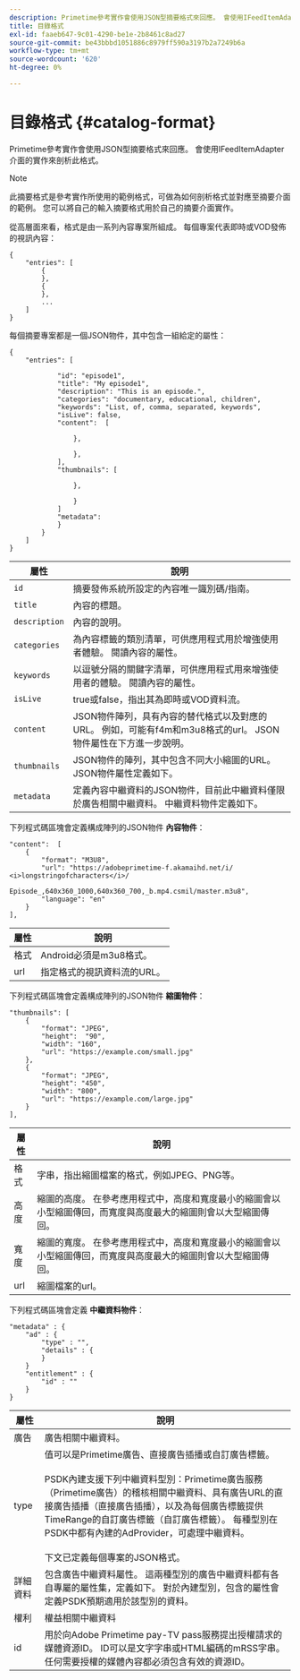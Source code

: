 ```yaml
---
description: Primetime參考實作會使用JSON型摘要格式來回應。 會使用IFeedItemAdapter介面的實作來剖析此格式。
title: 目錄格式
exl-id: faaeb647-9c01-4290-be1e-2b8461c8ad27
source-git-commit: be43bbbd1051886c8979ff590a3197b2a7249b6a
workflow-type: tm+mt
source-wordcount: '620'
ht-degree: 0%

---
```


# 目錄格式 {#catalog-format}

Primetime參考實作會使用JSON型摘要格式來回應。 會使用IFeedItemAdapter介面的實作來剖析此格式。

>[!NOTE]
>
>此摘要格式是參考實作所使用的範例格式，可做為如何剖析格式並對應至摘要介面的範例。 您可以將自己的輸入摘要格式用於自己的摘要介面實作。

從高層面來看，格式是由一系列內容專案所組成。 每個專案代表即時或VOD發佈的視訊內容：

```
{
    "entries": [
        {
        },
        {
        },
        ...
    ]
}
```

每個摘要專案都是一個JSON物件，其中包含一組給定的屬性：

```
{
    "entries": [
        
            "id": "episode1",
            "title": "My episode1",
            "description": "This is an episode.",
            "categories": "documentary, educational, children",
            "keywords": "List, of, comma, separated, keywords",
            "isLive": false,
            "content":  [
                
                },
                
                },
            ],
            "thumbnails": [
                
                },
                
                }
            ]
            "metadata": 
            } 
        }
    ]
}
```

| 屬性 | 說明 |
|---|---|
| `id` | 摘要發佈系統所設定的內容唯一識別碼/指南。 |
| `title` | 內容的標題。 |
| `description` | 內容的說明。 |
| `categories` | 為內容標籤的類別清單，可供應用程式用於增強使用者體驗。 閱讀內容的屬性。 |
| `keywords` | 以逗號分隔的關鍵字清單，可供應用程式用來增強使用者的體驗。 閱讀內容的屬性。 |
| `isLive` | true或false，指出其為即時或VOD資料流。 |
| `content` | JSON物件陣列，具有內容的替代格式以及對應的URL。 例如，可能有f4m和m3u8格式的url。 JSON物件屬性在下方進一步說明。 |
| `thumbnails` | JSON物件的陣列，其中包含不同大小縮圖的URL。 JSON物件屬性定義如下。 |
| `metadata` | 定義內容中繼資料的JSON物件，目前此中繼資料僅限於廣告相關中繼資料。 中繼資料物件定義如下。 |

下列程式碼區塊會定義構成陣列的JSON物件 **內容物件**：

```
"content":  [
    {
        "format": "M3U8",
        "url": "https://adobeprimetime-f.akamaihd.net/i/
<i>longstringofcharacters</i>/
                 Episode_,640x360_1000,640x360_700,_b.mp4.csmil/master.m3u8",
        "language": "en"
    }  
],
```

| 屬性 | 說明 |
|--- |--- |
| 格式 | Android必須是m3u8格式。 |
| url | 指定格式的視訊資料流的URL。 |

下列程式碼區塊會定義構成陣列的JSON物件 **縮圖物件**：

```
"thumbnails": [
    {
        "format": "JPEG",
        "height":  "90",
        "width": "160",
        "url": "https://example.com/small.jpg"
    },
    {
        "format": "JPEG",
        "height": "450",
        "width": "800",
        "url": "https://example.com/large.jpg"
    }
],
```

| 屬性 | 說明 |
|---|---|
| 格式 | 字串，指出縮圖檔案的格式，例如JPEG、PNG等。 |
| 高度 | 縮圖的高度。 在參考應用程式中，高度和寬度最小的縮圖會以小型縮圖傳回，而寬度與高度最大的縮圖則會以大型縮圖傳回。 |
| 寬度 | 縮圖的寬度。 在參考應用程式中，高度和寬度最小的縮圖會以小型縮圖傳回，而寬度與高度最大的縮圖則會以大型縮圖傳回。 |
| url | 縮圖檔案的url。 |

下列程式碼區塊會定義 **中繼資料物件**：

```
"metadata" : {
    "ad" : {
        "type" : "",
        "details" : {
        }
    }
    "entitlement" : {
        "id" : ""
    }
}
```

| 屬性 | 說明 |
|--- |--- |
| 廣告 | 廣告相關中繼資料。 |
| type | 值可以是Primetime廣告、直接廣告插播或自訂廣告標籤。 <br/><br/>PSDK內建支援下列中繼資料型別：Primetime廣告服務（Primetime廣告）的稽核相關中繼資料、具有廣告URL的直接廣告插播（直接廣告插播），以及為每個廣告標籤提供TimeRange的自訂廣告標籤（自訂廣告標籤）。 每種型別在PSDK中都有內建的AdProvider，可處理中繼資料。  <br/><br/>下文已定義每個專案的JSON格式。 |
| 詳細資料 | 包含廣告中繼資料屬性。 這兩種型別的廣告中繼資料都有各自專屬的屬性集，定義如下。 對於內建型別，包含的屬性會定義PSDK預期適用於該型別的資料。 |
| 權利 | 權益相關中繼資料 |
| id | 用於向Adobe Primetime pay-TV pass服務提出授權請求的媒體資源ID。 ID可以是文字字串或HTML編碼的mRSS字串。 任何需要授權的媒體內容都必須包含有效的資源ID。 |
